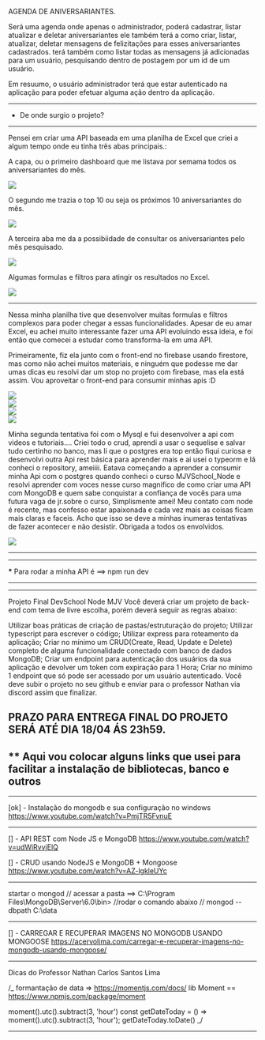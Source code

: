 AGENDA DE ANIVERSARIANTES.

Será uma agenda onde apenas o administrador, poderá cadastrar, listar atualizar e deletar aniversariantes ele também terá a como criar, listar, atualizar, deletar mensagens de felizitações para esses aniversariantes cadastrados. terá também como listar todas as mensagens já adicionadas para um usuário, pesquisando dentro de postagem por um id de um usuário.

Em resuumo, o usuário administrador terá que estar autenticado na aplicação para poder efetuar alguma ação dentro da aplicação.

---

- De onde surgio o projeto?

---

Pensei em criar uma API baseada em uma planilha de Excel que criei a algum tempo onde eu tinha três abas principais.:

A capa, ou o primeiro dashboard que me listava por semama todos os aniversariantes do mês.

<div alin="center">
<img src='https://user-images.githubusercontent.com/36546342/232254975-3209fa19-7fc3-440d-ae3a-46d290302e2c.JPG'/>
</div>

O segundo me trazia o top 10 ou seja os próximos 10 aniversariantes do mês.

<div alin="center">
<img src='https://user-images.githubusercontent.com/36546342/232255011-e9fc1887-34bc-47b5-9eb9-53d2331f7a7c.JPG'/>
</div>

A terceira aba me da a possibiidade de consultar os aniversariantes pelo mês pesquisado.

<div alin="center">
<img src='https://user-images.githubusercontent.com/36546342/232255071-f3af2a46-72d4-43ae-847c-e9b09f8d3f1f.JPG'/>
</div>

Algumas formulas e filtros para atingir os resultados no Excel.

<div alin="center">
<img src='https://user-images.githubusercontent.com/36546342/232256492-0fb82f91-cb56-426f-9b02-5ffbbcc635c6.JPG'/>
</div>

---

Nessa minha planilha tive que desenvolver muitas formulas e filtros complexos para poder chegar a essas funcionalidades.
Apesar de eu amar Excel, eu achei muito interessante fazer uma API evoluindo essa ideia, e foi então que
comecei a estudar como transforma-la em uma API.

Primeiramente, fiz ela junto com o front-end no firebase usando firestore, mas como não achei muitos materiais, e ninguém que podesse me dar umas dicas eu resolvi dar um stop no projeto com firebase, mas ela está assim.
Vou aproveitar o front-end para consumir minhas apis :D

<div alin="center">
<img src='https://user-images.githubusercontent.com/36546342/232255951-7f45fa41-1a1e-490e-abd9-370d6e1197fb.JPG'/>
</div>
<div alin="center">
<img src='https://user-images.githubusercontent.com/36546342/232255981-235fa717-1175-4442-9dc8-855b149c4ef8.JPG'/>
</div>
<div alin="center">
<img src='https://user-images.githubusercontent.com/36546342/232255993-77cf1977-1929-4364-bfa1-7217b23c83c6.JPG'/>
</div>
<div alin="center">
<img src='https://user-images.githubusercontent.com/36546342/232256013-b4721708-4c0f-4316-9c0b-05b22be6b792.JPG'/>
</div>

Minha segunda tentativa foi com o Mysql e fui desenvolver a api com videos e tutoriais.... Criei todo o crud, aprendi a usar o sequelise e salvar tudo certinho no banco, mas li que o postgres era top então fiqui curiosa e desenvolvi outra Api rest básica para aprender mais e ai usei o typeorm e lá conheci o repository, ameiiii.
Eatava começando a aprender a consumir minha Api com o postgres quando conheci o curso MJVSchool_Node e resolvi aprender com voces nesse curso magnifico de como criar uma API com MongoDB e quem sabe conquistar a confiança de vocês para uma futura vaga de jr.sobre o curso, Simplismente amei!
Meu contato com node é recente, mas confesso estar apaixonada e cada vez mais as coisas ficam mais claras e faceis. Acho que isso se deve a minhas inumeras tentativas de fazer acontecer e não desistir.
Obrigada a todos os envolvidos.

<div alin="center">
<img src='https://user-images.githubusercontent.com/36546342/232255585-ceb4f1ac-79ba-4e70-9a8c-7421e4236201.JPG'/>
</div>

---

---

**\*** Para rodar a minha API é ==> npm run dev

---

---

Projeto Final DevSchool Node MJV
Você deverá criar um projeto de back-end com tema de livre escolha, porém deverá seguir as regras abaixo:

Utilizar boas práticas de criação de pastas/estruturação do projeto;
Utilizar typescript para escrever o código;
Utilizar express para roteamento da aplicação;
Criar no mínimo um CRUD(Create, Read, Update e Delete) completo de alguma funcionalidade conectado com banco de dados MongoDB;
Criar um endpoint para autenticação dos usuários da sua aplicação e devolver um token com expiração para 1 Hora;
Criar no mínimo 1 endpoint que só pode ser acessado por um usuário autenticado.
Você deve subir o projeto no seu github e enviar para o professor Nathan via discord assim que finalizar.

## PRAZO PARA ENTREGA FINAL DO PROJETO SERÁ ATÉ DIA 18/04 ÁS 23h59.

## \*\* Aqui vou colocar alguns links que usei para facilitar a instalação de bibliotecas, banco e outros

---

[ok] - Instalação do mongodb e sua configuração no windows
https://www.youtube.com/watch?v=PmjTR5FvnuE

---

[] - API REST com Node JS e MongoDB
https://www.youtube.com/watch?v=udWiRvvjElQ

[] - CRUD usando NodeJS e MongoDB + Mongoose
https://www.youtube.com/watch?v=AZ-lgkleUYc

---

startar o mongod
// acessar a pasta ==> C:\Program Files\MongoDB\Server\6.0\bin>
//rodar o comando abaixo
// mongod --dbpath C:\data

---

[] - CARREGAR E RECUPERAR IMAGENS NO MONGODB USANDO MONGOOSE
https://acervolima.com/carregar-e-recuperar-imagens-no-mongodb-usando-mongoose/

---

Dicas do Professor Nathan Carlos Santos Lima

/\_ formantação de data => https://momentjs.com/docs/
lib Moment == https://www.npmjs.com/package/moment

moment().utc().subtract(3, 'hour')
const getDateToday = () => moment().utc().subtract(3, 'hour');
getDateToday.toDate()
\_/

---
